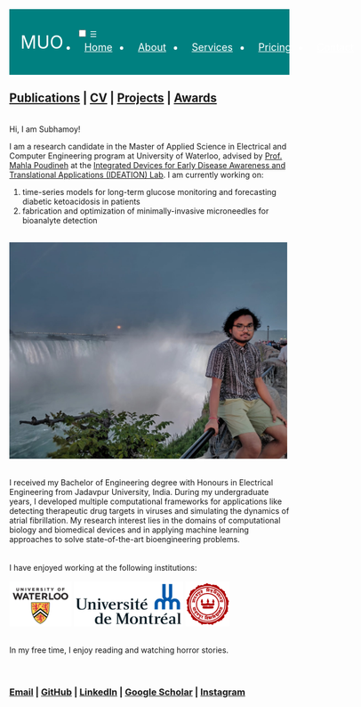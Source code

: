 <style type='text/css'>
  .navbar {
    display: flex;
    align-items: center;
    justify-content: space-between;
    padding: 20px;
    background-color: teal;
    color: #fff;
  }
  
  .nav-links a {
    color: #fff;
  }
  
  /* LOGO */
  .logo {
    font-size: 32px;
  }

  /* NAVBAR MENU */
  .menu {
    display: flex;
    gap: 1em;
    font-size: 18px;
  }

  .menu li:hover {
    background-color: #4c9e9e;
    border-radius: 5px;
    transition: 0.3s ease;
  }

  .menu li {
    padding: 5px 14px;
  }

  /* DROPDOWN MENU */
  .services {
    position: relative; 
  }

  .dropdown {
    background-color: rgb(1, 139, 139);
    padding: 1em 0;
    position: absolute; /*WITH RESPECT TO PARENT*/
    display: none;
    border-radius: 8px;
    top: 35px;
  }

  .dropdown li + li {
    margin-top: 10px;
  }

  .dropdown li {
    padding: 0.5em 1em;
    width: 8em;
    text-align: center;
  }

  .dropdown li:hover {
    background-color: #4c9e9e;
  }

  .services:hover .dropdown {
    display: block;
  }
</style>

<nav class="navbar">
  <div class="logo">MUO</div>
  <ul class="nav-links">
    <input type="checkbox" id="checkbox_toggle" />
    <label for="checkbox_toggle" class="hamburger">&#9776;</label>
    <div class="menu">
      <li><a href="/">Home</a></li>
      <li><a href="/">About</a></li>
      <li class="services">
        <a href="/">Services</a>
        <ul class="dropdown">
          <li><a href="/">Dropdown 1 </a></li>
          <li><a href="/">Dropdown 2</a></li>
          <li><a href="/">Dropdown 2</a></li>
          <li><a href="/">Dropdown 3</a></li>
          <li><a href="/">Dropdown 4</a></li>
        </ul>
      </li>
      <li><a href="/">Pricing</a></li>
      <li><a href="/">Contact</a></li>
    </div>
  </ul>
</nav>




## [Publications](publications.md) | [CV](CV.md) | [Projects](projects.md) | [Awards](awards.md)

<br>
Hi, I am Subhamoy!

I am a research candidate in the Master of Applied Science in Electrical and Computer Engineering program at University of Waterloo, advised by [Prof. Mahla Poudineh](https://uwaterloo.ca/electrical-computer-engineering/profile/m2poudin) at the [Integrated Devices for Early Disease Awareness and Translational Applications (IDEATION) Lab](https://uwaterloo.ca/integrated-devices-early-awareness-lab/). I am currently working on:

1. time-series models for long-term glucose monitoring and forecasting diabetic ketoacidosis in patients
2. fabrication and optimization of minimally-invasive microneedles for bioanalyte detection

<br><img src="Background.png" alt="alt text" width="500" align="middle"/>
<br>
<br>
<br>I received my Bachelor of Engineering degree with Honours in Electrical Engineering from Jadavpur University, India. During my undergraduate years, I developed multiple computational frameworks for applications like detecting therapeutic drug targets in viruses and simulating the dynamics of atrial fibrillation. My research interest lies in the domains of computational biology and biomedical devices and in applying machine learning approaches to solve state-of-the-art bioengineering problems.
<br>
<br>
<br>I have enjoyed working at the following institutions:
<br>
<br>
<img src="UW_logo.png" alt="alt text" height="80" align="middle"/>    <img src="UdeM_logo.png" alt="alt text" height="80" align="middle"/>    <img src="JU_logo.png" alt="alt text" height="80" align="middle"/>
<br>
<br>
<br>In my free time, I enjoy reading and watching horror stories.
<br>
<br>
<br>
### <a href="mailto:s2biswas@uwaterloo.ca" target="_top">Email</a> | <a href="https://github.com/SubhamoyBiswas/" target="_top">GitHub</a> | <a href="https://www.linkedin.com/in/subhamoy-biswas-16869316a/" target="_top">LinkedIn</a> | <a href="https://scholar.google.ca/citations?user=bHMeN1UAAAAJ&hl=en" target="_top">Google Scholar</a> | <a href="https://www.instagram.com/__subhamoy.b/" target="_top">Instagram</a>
<br>
<br>
